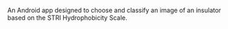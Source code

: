 An Android app designed to choose and classify an image of an insulator based on the STRI Hydrophobicity Scale.